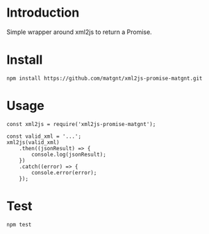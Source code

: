 # Introduction
Simple wrapper around xml2js to return a Promise.

# Install
```
npm install https://github.com/matgnt/xml2js-promise-matgnt.git
```

# Usage
```
const xml2js = require('xml2js-promise-matgnt');

const valid_xml = '...';
xml2js(valid_xml)
    .then((jsonResult) => {
        console.log(jsonResult);
    })
    .catch((error) => {
        console.error(error);
    });

```

# Test
```
npm test
```